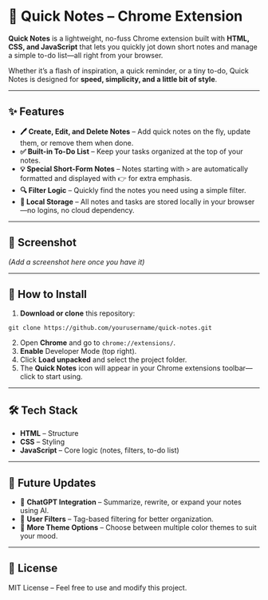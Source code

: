 


<h1>📝 Quick Notes – Chrome Extension</h1>

<p><strong>Quick Notes</strong> is a lightweight, no-fuss Chrome extension built with <strong>HTML, CSS, and JavaScript</strong> that lets you quickly jot down short notes and manage a simple to-do list—all right from your browser.</p>

<p>Whether it’s a flash of inspiration, a quick reminder, or a tiny to-do, Quick Notes is designed for <strong>speed, simplicity, and a little bit of style</strong>.</p>

<hr>

<h2>✨ Features</h2>
<ul>
  <li><strong>🖊️ Create, Edit, and Delete Notes</strong> – Add quick notes on the fly, update them, or remove them when done.</li>
  <li><strong>✅ Built-in To-Do List</strong> – Keep your tasks organized at the top of your notes.</li>
  <li><strong>💡 Special Short-Form Notes</strong> – Notes starting with <code>&gt;</code> are automatically formatted and displayed with 👉 for extra emphasis.</li>
  <li><strong>🔍 Filter Logic</strong> – Quickly find the notes you need using a simple filter.</li>
  <li><strong>📌 Local Storage</strong> – All notes and tasks are stored locally in your browser—no logins, no cloud dependency.</li>
</ul>

<hr>

<h2>📸 Screenshot</h2>
<p><em>(Add a screenshot here once you have it)</em></p>

<hr>

<h2>🚀 How to Install</h2>
<ol>
  <li><strong>Download or clone</strong> this repository:</li>
</ol>
<pre><code>git clone https://github.com/yourusername/quick-notes.git
</code></pre>
<ol start="2">
  <li>Open <strong>Chrome</strong> and go to <code>chrome://extensions/</code>.</li>
  <li><strong>Enable</strong> Developer Mode (top right).</li>
  <li>Click <strong>Load unpacked</strong> and select the project folder.</li>
  <li>The <strong>Quick Notes</strong> icon will appear in your Chrome extensions toolbar—click to start using.</li>
</ol>

<hr>

<h2>🛠️ Tech Stack</h2>
<ul>
  <li><strong>HTML</strong> – Structure</li>
  <li><strong>CSS</strong> – Styling</li>
  <li><strong>JavaScript</strong> – Core logic (notes, filters, to-do list)</li>
</ul>

<hr>

<h2>📅 Future Updates</h2>
<ul>
  <li>🤖 <strong>ChatGPT Integration</strong> – Summarize, rewrite, or expand your notes using AI.</li>
  <li>🎯 <strong>User Filters</strong> – Tag-based filtering for better organization.</li>
  <li>🎨 <strong>More Theme Options</strong> – Choose between multiple color themes to suit your mood.</li>
</ul>

<hr>



<h2>📜 License</h2>
<p>MIT License – Feel free to use and modify this project.</p>
